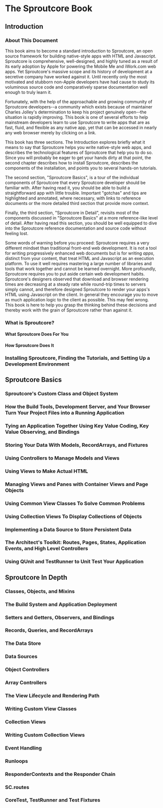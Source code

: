 The Sproutcore Book 
===================

Introduction 
------------

### About This Document

This book aims to become a standard introduction to Sproutcore, an open source
framework for building native-style apps with HTML and Javascript. Sproutcore
is comprehensive, well-designed, and highly tuned as a result of its early
adoption by Apple for powering the Mobile Me and iWork.com web apps. Yet
Sproutcore's massive scope and its history of development at a secretive
company have worked against it. Until recently only the most motivated and
stubborn non-Apple developers have had cause to study its voluminous source
code and comparatively sparse documentation well enough to truly learn it.

Fortunately, with the help of the approachable and growing community of
Sproutcore developers--a community which exists because of maintainer Charles
Jolley's determination to keep his project genuinely open--the situation is
rapidly improving. This book is one of several efforts to help mainstream
developers learn to use Sproutcore to write apps that are as fast, fluid, and
flexible as any native app, yet that can be accessed in nearly any web browser
merely by clicking on a link.

This book has three sections. The Introduction explores briefly what it means
to say that Sproutcore helps you write native-style web apps, and describes
the technological features of Sproutcore that help you to do so. Since you
will probably be eager to get your hands dirty at that point, the second
chapter describes how to install Sproutcore, describes the components of the installation, and points you to several hands-on tutorials.

The second section, "Sproutcore Basics", is a tour of the individual
components of Sproutcore that every Sproutcore developer should be familiar
with. After having read it, you should be able to build a straightforward app with little trouble. Important "gotchas" and tips are highlighted and annotated, where necessary, with links to reference documents or the more detailed third section that provide more context.

Finally, the third section, "Sproutcore in Detail", revisits most of the
components discussed in "Sproutcore Basics" at a more reference-like level of
detail. After having read this section, you should be well equipped to dive
into the Sproutcore reference documentation and source code without feeling
lost.

Some words of warning before you proceed: Sproutcore requires a very different
mindset than traditional front-end web development. It is not a tool for
writing progressively enhanced web documents but is for writing *apps*,
distinct from your content, that treat HTML and Javascript as an execution
platform. To use it well requires mastering a large number of libraries and
tools that work together and cannot be learned overnight. More profoundly,
Sproutcore requires you to put aside certain web development habits.
Sproutcore's designers observed that download and browser rendering times are
decreasing at a steady rate while round-trip times to servers simply cannot,
and therefore designed Sproutcore to render your apps's HTML using Javascript
on the client. In general they encourage you to move as much application logic
to the client as possible. This may feel wrong. This book is here to help you
grasp the thinking behind these decisions and thereby work with the grain of
Sproutcore rather than against it.


### What is Sproutcore?

#### What Sproutcore Does For You

#### How Sproutcore Does It

### Installing Sproutcore, Finding the Tutorials, and Setting Up a Development Environment


Sproutcore Basics 
-----------------

### Sproutcore's Custom Class and Object System

### How the Build Tools, Development Server, and Your Browser Turn Your Project Files into a Running Application

### Tying an Application Together Using Key Value Coding, Key Value Observing, and Bindings

### Storing Your Data With Models, RecordArrays, and Fixtures

### Using Controllers to Manage Models and Views

### Using Views to Make Actual HTML

### Managing Views and Panes with Container Views and Page Objects

### Using Common View Classes To Solve Common Problems

### Using Collection Views To Display Collections of Objects

### Implementing a Data Source to Store Persistent Data

### The Architect's Toolkit: Routes, Pages, States, Application Events, and High Level Controllers

### Using QUnit and TestRunner to Unit Test Your Application


Sproutcore In Depth 
-------------------

### Classes, Objects, and Mixins

### The Build System and Application Deployment

### Setters and Getters, Observers, and Bindings

### Records, Queries, and RecordArrays

### The Data Store

### Data Sources

### Object Controllers

### Array Controllers

### The View Lifecycle and Rendering Path

### Writing Custom View Classes

### Collection Views

### Writing Custom Collection Views

### Event Handling

### Runloops

### ResponderContexts and the Responder Chain

### SC.routes

### CoreTest, TestRunner and Test Fixtures
